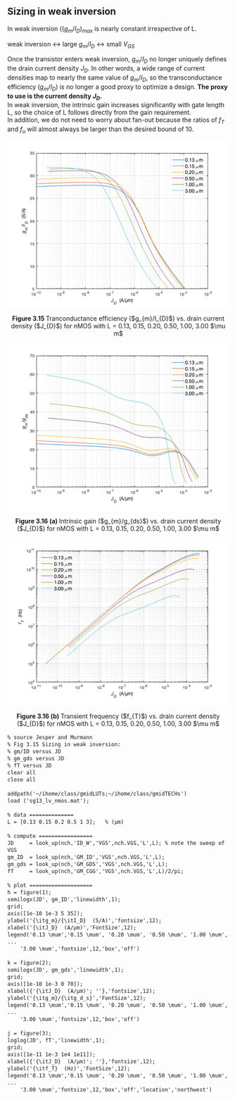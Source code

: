 ## Sizing in weak inversion

In weak inversion ($(g_{m}/I_{D})_{max}$ is nearly constant irrespective of L.

weak inversion $\leftrightarrow$ large $g_{m}/I_{D}$ $\leftrightarrow$ small $V_{GS}$

Once the transistor enters weak inversion, $g_{m}/I_{D}$ no longer uniquely defines the drain current density $J_D$. In other words, a wide range of current densities map to nearly the same value of $g_{m}/I_{D}$, so the transconductance efficiency ($g_{m}/I_{D}$) is no longer a good proxy to 
optimize a design. **The proxy to use is the current density $J_D$.** <br>
In weak inversion, the intrinsic gain increases significantly with gate length L, so the choice of L follows directly from the gain requirement.<br>
In addition, we do not need to worry about fan-out because the ratios of $f_T$ and $f_u$ will almost always be larger than the desired bound of 10.

<p align="center">
   <img src="./img/IGS_ex3_wi_a.png" width="600" >
</p>
<p align="center">
<b>Figure 3.15 </b> Tranconductance efficiency ($g_{m}/I_{D}$) vs. drain current density ($J_{D}$) for nMOS with L = 0.13, 0.15, 0.20, 0.50, 1.00, 3.00 $\mu m$ <br>

<p align="center">
   <img src="./img/IGS_ex3_wi_b.png" width="600" >
</p>
<p align="center">
<b>Figure 3.16 (a) </b> Intrinsic gain ($g_{m}/g_{ds}$) vs. drain current density ($J_{D}$) for nMOS with L = 0.13, 0.15, 0.20, 0.50, 1.00, 3.00 $\mu m$ <br>

<p align="center">
   <img src="./img/IGS_ex3_wi_c.png" width="600" >
</p>
<p align="center">
<b>Figure 3.16 (b) </b> Transient frequency ($f_{T}$) vs. drain current density ($J_{D}$) for nMOS with L = 0.13, 0.15, 0.20, 0.50, 1.00, 3.00 $\mu m$ <br>

```
% source Jesper and Murmann
% Fig 3.15 Sizing in weak inversion: 
% gm/ID versus JD
% gm_gds versus JD
% fT versus JD
clear all
close all

addpath('~/ihome/class/gmidLUTs;~/ihome/class/gmidTECHs')
load ('sg13_lv_nmos.mat');

% data ==============
L = [0.13 0.15 0.2 0.5 1 3];   % (µm)

% compute =================
JD     = look_up(nch,'ID_W','VGS',nch.VGS,'L',L); % note the sweep of VGS
gm_ID  = look_up(nch,'GM_ID','VGS',nch.VGS,'L',L);
gm_gds = look_up(nch,'GM_GDS','VGS',nch.VGS,'L',L);
fT     = look_up(nch,'GM_CGG','VGS',nch.VGS,'L',L)/2/pi;

% plot ====================
h = figure(1);
semilogx(JD', gm_ID','linewidth',1); 
grid; 
axis([1e-10 1e-3 5 35]);
ylabel('{\itg_m}/{\itI_D}  (S/A)','fontsize',12);
xlabel('{\itJ_D}  (A/µm)','FontSize',12);
legend('0.13 \mum','0.15 \mum', '0.20 \mum', '0.50 \mum', '1.00 \mum', ...
    '3.00 \mum','fontsize',12,'box','off')

k = figure(2);
semilogx(JD', gm_gds','linewidth',1);  
grid; 
axis([1e-10 1e-3 0 70]);
xlabel({'{\itJ_D}  (A/µm)'; ''},'fontsize',12);
ylabel('{\itg_m}/{\itg_d_s}','FontSize',12);
legend('0.13 \mum','0.15 \mum', '0.20 \mum', '0.50 \mum', '1.00 \mum', ...
    '3.00 \mum','fontsize',12,'box','off')

j = figure(3);
loglog(JD', fT','linewidth',1);  
grid; 
axis([1e-11 1e-3 1e4 1e11]);
xlabel({'{\itJ_D}  (A/µm)'; ''},'fontsize',12);
ylabel('{\itf_T}  (Hz)','FontSize',12);
legend('0.13 \mum','0.15 \mum', '0.20 \mum', '0.50 \mum', '1.00 \mum', ...
    '3.00 \mum','fontsize',12,'box','off','location','northwest')
```
